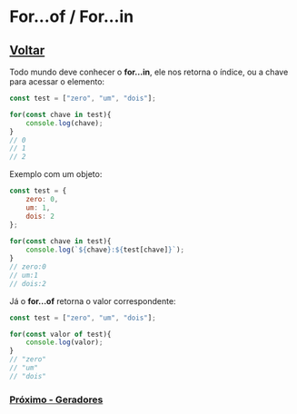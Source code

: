 # For...of / For...in

## [Voltar](./SpreadOperatorObjects.md)

Todo mundo deve conhecer o **for...in**, ele nos retorna o índice, ou a chave para acessar o elemento:

```js
const test = ["zero", "um", "dois"];

for(const chave in test){
    console.log(chave);
}
// 0
// 1
// 2
```

Exemplo com um objeto:

```js
const test = {
    zero: 0,
    um: 1,
    dois: 2
};
    
for(const chave in test){
    console.log(`${chave}:${test[chave]}`);
}
// zero:0
// um:1
// dois:2
```

Já o **for...of** retorna o valor correspondente:

```js
const test = ["zero", "um", "dois"];

for(const valor of test){
    console.log(valor);
}
// "zero"
// "um"
// "dois"
```

### [Próximo - Geradores](./Generators.md)

